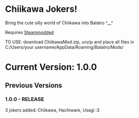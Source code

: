 # Chiikawa Jokers!
Bring the cute silly world of Chiikawa into Balatro ^__^

Requires [Steammodded](https://github.com/Steamopollys/Steamodded)

TO USE: download ChiikawaMod.zip, unzip and place all files in C:/Users/your username/AppData/Roaming/Balatro/Mods/

# Current Version: 1.0.0

## Previous Versions

### 1.0.0 - RELEASE
3 jokers added: Chiikawa, Hachiware, Usagi :3
